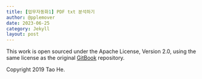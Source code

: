 ```yaml
---
title: [업무자동화1] PDF txt 분석하기 
author: @pplemover
date: 2023-06-25
category: Jekyll
layout: post
---
```


This work is open sourced under the Apache License, Version 2.0, using the
same license as the original [GitBook](https://github.com/GitbookIO/gitbook) repository.

Copyright 2019 Tao He.
